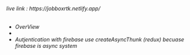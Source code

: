 <h6>live link : https://jobboxrtk.netlify.app/<h6/>


<ul>
<li>OverView<li/>
<li>Autjentication with firebase use createAsyncThunk (redux) becuase firebase is async system </li>
<ul/>

